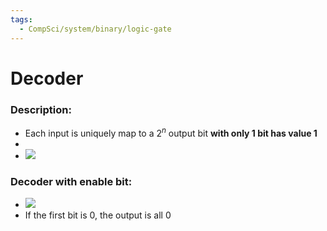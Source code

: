 ```yaml
---
tags:
  - CompSci/system/binary/logic-gate
---
```

# Decoder
### Description:
- Each input is uniquely map to a $2^n$ output bit **with only 1 bit has value 1**
- 
- ![](https://2.bp.blogspot.com/-a8QKen3pzOY/XAqQnh5JrKI/AAAAAAAAAaA/5IOPqfB2tUkzVSVwQD2vtmYG_sIMc2qwwCLcBGAs/s1600/decoder.JPG)
### Decoder with enable bit:
- ![](https://static.javatpoint.com/tutorial/digital-electronics/images/decoder6.png)
- If the first bit is 0, the output is all 0